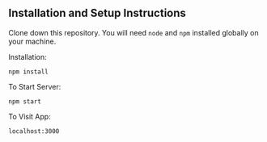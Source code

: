 ## Installation and Setup Instructions

Clone down this repository. You will need `node` and `npm` installed globally on your machine.  

Installation:

`npm install`    

To Start Server:

`npm start`  

To Visit App:

`localhost:3000`  
